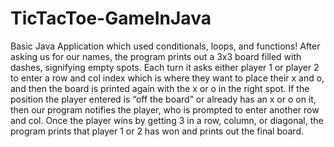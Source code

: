 # TicTacToe-GameInJava
  Basic Java Application which used  conditionals, loops, and functions!
  After asking us for our names, the program prints out a 3x3 board filled with dashes, signifying empty spots.
Each turn it asks either player 1 or player 2 to enter a row and col index which is where they want to place their x and o, and then the board is printed again with the x or o in the right spot.
If the position the player entered is “off the board” or already has an x or o on it, then our program notifies the player, who is prompted to enter another row and col.
Once the player wins by getting 3 in a row, column, or diagonal, the program prints that player 1 or 2 has won and prints out the final board.
